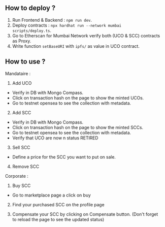 ## How to deploy ?

1. Run Frontend  & Backend : `npm run dev`.
2. Deploy contracts : `npx hardhat run --network mumbai scripts/deploy.ts`.
3. Go to Etherscan for Mumbai Network verify both (UCO & SCC) contracts as Proxy.
4. Write function `setBaseURI` with `ipfs/` as value in UCO contract.

## How to use ?

Mandataire :

1. Add UCO
- Verify in DB with Mongo Compass.
- Click on transaction hash on the page to show the minted UCOs.
- Go to testnet opensea to see the collection with metadata.

2. Add SCC
- Verify in DB with Mongo Compass.
- Click on transaction hash on the page to show the minted SCCs.
- Go to testnet opensea to see the collection with metadata.
- Verify that UCO are now n status RETIRED

3. Sell SCC
- Define a price for the SCC you want to put on sale.

4. Remove SCC

Corporate :

1. Buy SCC
- Go to marketplace page a click on buy

2. Find your purchased SCC on the profile page

3. Compensate your SCC by clicking on Compensate button. (Don't forget to reload the page to see the updated status)